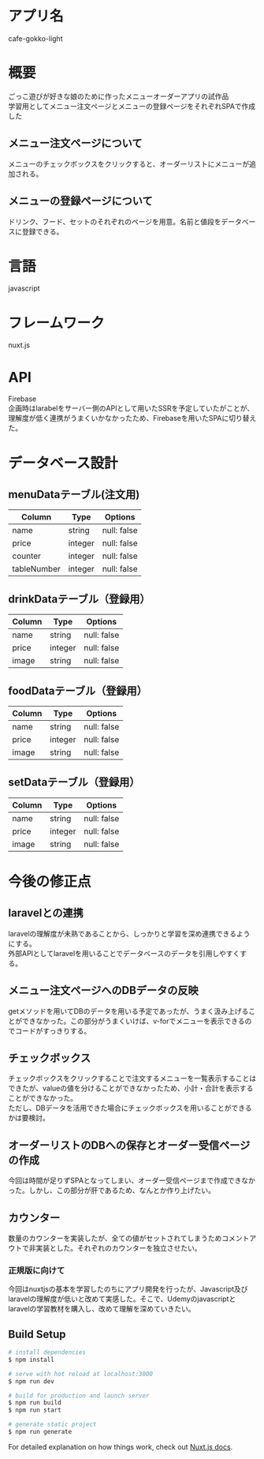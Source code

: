 # アプリ名
cafe-gokko-light

# 概要
ごっこ遊びが好きな娘のために作ったメニューオーダーアプリの試作品<br>
学習用としてメニュー注文ページとメニューの登録ページをそれぞれSPAで作成した

## メニュー注文ページについて
メニューのチェックボックスをクリックすると、オーダーリストにメニューが追加される。

## メニューの登録ページについて
ドリンク、フード、セットのそれぞれのページを用意。名前と値段をデータベースに登録できる。

# 言語
javascript

# フレームワーク
nuxt.js

# API
Firebase<br>
企画時はlarabelをサーバー側のAPIとして用いたSSRを予定していたがことが、理解度が低く連携がうまくいかなかったため、Firebaseを用いたSPAに切り替えた。

# データベース設計
## menuDataテーブル(注文用)
|Column|Type|Options|
|------|----|-------|
|name|string|null: false|
|price|integer|null: false|
|counter|integer|null: false|
|tableNumber|integer|null: false|

## drinkDataテーブル（登録用）
|Column|Type|Options|
|------|----|-------|
|name|string|null: false|
|price|integer|null: false|
|image|string|null: false|

## foodDataテーブル（登録用）
|Column|Type|Options|
|------|----|-------|
|name|string|null: false|
|price|integer|null: false|
|image|string|null: false|

## setDataテーブル（登録用）
|Column|Type|Options|
|------|----|-------|
|name|string|null: false|
|price|integer|null: false|
|image|string|null: false|

# 今後の修正点
## laravelとの連携
laravelの理解度が未熟であることから、しっかりと学習を深め連携できるようにする。<br>
外部APIとしてlaravelを用いることでデータベースのデータを引用しやすくする。

## メニュー注文ページへのDBデータの反映
getメソッドを用いてDBのデータを用いる予定であったが、うまく汲み上げることができなかった。この部分がうまくいけば、v-forでメニューを表示できるのでコードがすっきりする。

## チェックボックス
チェックボックスをクリックすることで注文するメニューを一覧表示することはできたが、valueの値を分けることができなかったため、小計・合計を表示することができなかった。<br>
ただし、DBデータを活用できた場合にチェックボックスを用いることができるかは要検討。

## オーダーリストのDBへの保存とオーダー受信ページの作成
今回は時間が足りずSPAとなってしまい、オーダー受信ページまで作成できなかった。しかし、この部分が肝であるため、なんとか作り上げたい。

## カウンター
数量のカウンターを実装したが、全ての値がセットされてしまうためコメントアウトで非実装とした。それぞれのカウンターを独立させたい。

### 正規版に向けて
今回はnuxtjsの基本を学習したのちにアプリ開発を行ったが、Javascript及びlaravelの理解度が低いと改めて実感した。そこで、Udemyのjavascriptとlaravelの学習教材を購入し、改めて理解を深めていきたい。

## Build Setup

```bash
# install dependencies
$ npm install

# serve with hot reload at localhost:3000
$ npm run dev

# build for production and launch server
$ npm run build
$ npm run start

# generate static project
$ npm run generate
```

For detailed explanation on how things work, check out [Nuxt.js docs](https://nuxtjs.org).
